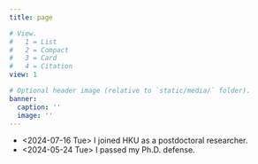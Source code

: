 ```yaml
---
title: page

# View.
#   1 = List
#   2 = Compact
#   3 = Card
#   4 = Citation
view: 1

# Optional header image (relative to `static/media/` folder).
banner:
  caption: ''
  image: ''
---
```



- <2024-07-16 Tue>  I joined HKU as a postdoctoral researcher.
- <2024-05-24 Tue>  I passed my Ph.D. defense.


